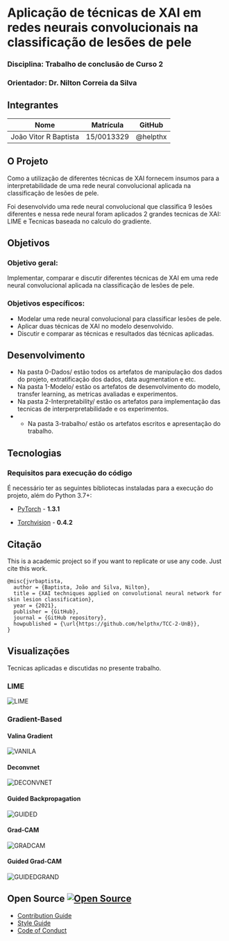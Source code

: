 # Aplicação de técnicas de XAI em redes neurais convolucionais na classificação de lesões de pele 
### Disciplina: Trabalho de conclusão de Curso 2  
###  Orientador: Dr. Nilton Correia da Silva  

## Integrantes

| Nome               | Matrícula  | GitHub             |
|--------------------|------------|--------------------|
| João Vitor R Baptista     | 15/0013329 | @helpthx         |

## O Projeto

Como a utilização de diferentes técnicas de XAI fornecem insumos para a interpretabilidade de uma rede neural convolucional aplicada na classificação de lesões de pele.

Foi desenvolvido uma rede neural convolucional que classifica 9 lesões diferentes e nessa rede neural foram aplicados 2 grandes tecnicas de XAI: LIME e Tecnicas baseada no calculo do gradiente.

## Objetivos

### Objetivo geral:
Implementar, comparar e discutir diferentes técnicas de XAI em uma rede neural convolucional aplicada na classificação de lesões de pele.

### Objetivos específicos:
* Modelar uma rede neural convolucional para classificar lesões de pele. 
* Aplicar duas técnicas de XAI no modelo desenvolvido. 
* Discutir e comparar as técnicas e resultados das técnicas aplicadas.

## Desenvolvimento

* Na pasta 0-Dados/ estão todos os artefatos de manipulação dos dados do projeto, extratificação dos dados, data augmentation e etc.
* Na pasta 1-Modelo/ estão os artefatos de desenvolvimento do modelo, transfer learning, as metricas avaliadas e experimentos.
* Na pasta 2-Interpretability/ estão os artefatos para implementação das tecnicas de interperpretabilidade e os experimentos.
* * Na pasta 3-trabalho/ estão os artefatos escritos e apresentação do trabalho.

## Tecnologias
### Requisitos para execução do código

É necessário ter as seguintes bibliotecas instaladas para a execução do projeto, além do Python 3.7+:

* [PyTorch](https://pytorch.org/) - **1.3.1**

* [Torchvision](https://pytorch.org/) - **0.4.2**

## Citação 
This is a academic project so if you want to replicate or use any code. Just cite this work.

```
@misc{jvrbaptista,
  author = {Baptista, João and Silva, Nilton},
  title = {XAI techniques applied on convolutional neural network for skin lesion classification},
  year = {2021},
  publisher = {GitHub},
  journal = {GitHub repository},
  howpublished = {\url{https://github.com/helpthx/TCC-2-UnB}},
}
```

## Visualizações 
Tecnicas aplicadas e discutidas no presente trabalho.
### LIME
![LIME](./img/LIME.png)

### Gradient-Based
#### Valina Gradient
![VANILA](./img/VANILA.png)

#### Deconvnet
![DECONVNET](./img/DECONVNET.png)

#### Guided Backpropagation
![GUIDED](./img/GUIDED.png)

#### Grad-CAM
![GRADCAM](./img/GRADCAM.png)

#### Guided Grad-CAM
![GUIDEDGRAND](./img/GUIDEDGRAND.png)
## Open Source [![Open Source ](https://badges.frapsoft.com/os/v1/open-source.png?v=103)](https://github.com/ellerbrock/open-source-badges/)

- [Contribution Guide](./contributing.md)
- [Style Guide](./STYLE_GUIDE.md)
- [Code of Conduct](./CODE_OF_CONDUCT.md/)

